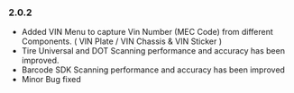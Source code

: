 ### 2.0.2

- Added VIN Menu to capture Vin Number (MEC Code) from different Components. ( VIN Plate / VIN Chassis & VIN Sticker )  
- Tire Universal and DOT Scanning performance and accuracy has been improved. 
- Barcode SDK Scanning performance and accuracy has been improved
- Minor Bug fixed 

<div class="fold-panel-end"></div>
